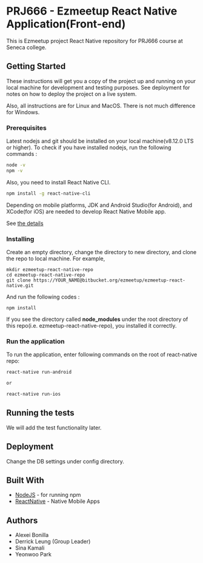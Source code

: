 # PRJ666 - Ezmeetup React Native Application(Front-end)

This is Ezmeetup project React Native repository for PRJ666 course at Seneca college.

## Getting Started

These instructions will get you a copy of the project up and running on your local machine for development and testing purposes. See deployment for notes on how to deploy the project on a live system.

Also, all instructions are for Linux and MacOS. There is not much difference for Windows.

### Prerequisites

Latest nodejs and git should be installed on your local machine(v8.12.0 LTS or higher). To check if you have installed nodejs, run the following commands :


```bash
node -v
npm -v
```

Also, you need to install React Native CLI.

```bash
npm install -g react-native-cli
```

Depending on mobile platforms, JDK and Android Studio(for Android), and XCode(for iOS) are needed to develop React Native Mobile app.

See [the details](https://facebook.github.io/react-native/docs/getting-started)


### Installing

Create an empty directory, change the directory to new directory, and clone the repo to local machine. For example,

```
mkdir ezmeetup-react-native-repo
cd ezmeetup-react-native-repo
git clone https://YOUR_NAME@bitbucket.org/ezmeetup/ezmeetup-react-native.git
```

And run the following codes :

```
npm install
```

If you see the directory called **node_modules** under the root directory of this repo(i.e. ezmeetup-react-native-repo), you installed it correctly.


### Run the application

To run the application, enter following commands on the root of react-native repo:

```bash
react-native run-android

or

react-native run-ios
```


## Running the tests

 We will add the test functionality later.


## Deployment

Change the DB settings under config directory.

## Built With

* [NodeJS](https://nodejs.org/en/) - for running npm
* [ReactNative](https://facebook.github.io/react-native/) - Native Mobile Apps
 
## Authors

* Alexei Bonilla
* Derrick Leung (Group Leader)
* Sina Kamali
* Yeonwoo Park

